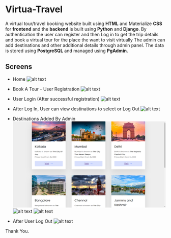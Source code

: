 # Virtua-Travel
 A virtual tour/travel booking website built using **HTML** and Materialize **CSS** for **frontend** and the **backend** is built using **Python** and **Django**.
 By authentication the user can register and then Log in to get the trip details and book a virtual tour for the place the want to visit virtually
 The admin can add destinations and other additional details through admin panel.
 The data is stored using **PostgreSQL** and managed using **PgAdmin**.


## Screens

- Home
![alt text](ss1.jpg)

- Book A Tour - User Registration
![alt text](ss2.jpg)

- User Login (After successful registration)
![alt text](ss3.jpg)

- After Log In, User can view destinations to select or Log Out
![alt text](ss4.jpg)

- Destinations Added By Admin
![alt text](screenshots/dest1.jpg)
![alt text](dest2.jpg)
![alt text](dest3.jpg)

- After User Log Out
![alt text](ss5.jpg)

Thank You.
